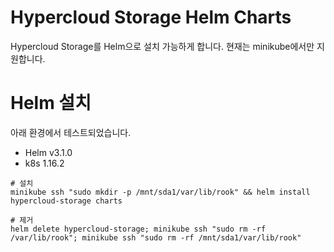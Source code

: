 # Hypercloud Storage Helm Charts
Hypercloud Storage를 Helm으로 설치 가능하게 합니다. 현재는 minikube에서만 지원합니다.

# Helm 설치
아래 환경에서 테스트되었습니다.

- Helm v3.1.0
- k8s 1.16.2

```shell
# 설치
minikube ssh "sudo mkdir -p /mnt/sda1/var/lib/rook" && helm install hypercloud-storage charts

# 제거
helm delete hypercloud-storage; minikube ssh "sudo rm -rf /var/lib/rook"; minikube ssh "sudo rm -rf /mnt/sda1/var/lib/rook"
```
